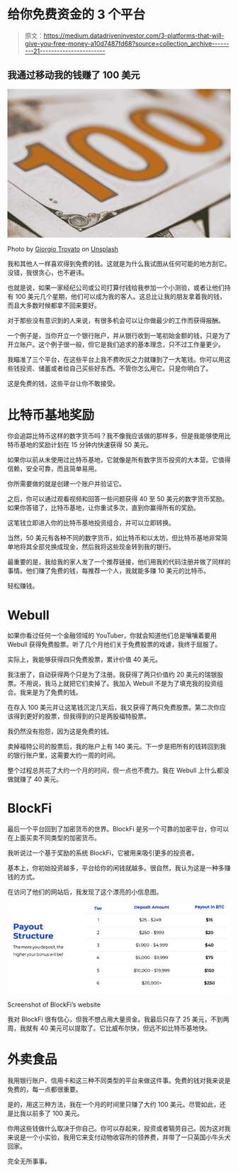 # 给你免费资金的 3 个平台

> 原文：<https://medium.datadriveninvestor.com/3-platforms-that-will-give-you-free-money-a10d7487fd68?source=collection_archive---------21----------------------->

## 我通过移动我的钱赚了 100 美元

![](img/3f6824684e3cc701425d674a30ca1a9e.png)

Photo by [Giorgio Trovato](https://unsplash.com/@giorgiotrovato?utm_source=medium&utm_medium=referral) on [Unsplash](https://unsplash.com?utm_source=medium&utm_medium=referral)

我和其他人一样喜欢得到免费的钱。这就是为什么我试图从任何可能的地方刮它。没错，我很贪心，也不避讳。

也就是说，如果一家经纪公司或公司打算付钱给我参加一个小测验，或者让他们持有 100 美元几个星期，他们可以成为我的客人。这总比让我的朋友拿着我的钱，而且大多数时候都拿不回来要好。

对于那些没有意识到的人来说，有很多机会可以让你做最少的工作而获得报酬。

一个例子是，当你开立一个银行账户，并从银行收到一笔初始金额的钱，只是为了开立账户。这个例子很一般，但它是我们追求的基本理念，只不过工作量更少。

我瞄准了三个平台，在这些平台上我不费吹灰之力就赚到了一大笔钱。你可以用这些钱投资、储蓄或者给自己买些好东西。不管你怎么用它。只是你明白了。

这是免费的钱，这些平台让你不敢接受。

# 比特币基地奖励

你会追踪比特币这样的数字货币吗？我不像我应该做的那样多，但是我能够使用比特币基地的奖励计划在 15 分钟内快速获得 50 美元。

如果你以前从未使用过比特币基地，它就像是所有数字货币投资的大本营。它值得信赖，安全可靠，而且简单易用。

你所需要做的就是创建一个账户并验证它。

之后，你可以通过观看视频和回答一些问题获得 40 至 50 美元的数字货币奖励。如果你答错了，比特币基地，让你重试多次，直到你赢得所有的奖励。

这笔钱立即进入你的比特币基地投资组合，并可以立即转换。

当然，50 美元有各种不同的数字货币，如比特币和以太坊，但比特币基地非常简单地将其全部兑换成现金，然后我将这些现金转到我的银行。

最重要的是，我给我的家人发了一个推荐链接，他们用我的代码注册并做了同样的事情。他们赚了免费的钱，每推荐一个人，我就能多赚 10 美元的比特币。

轻松赚钱。

# Webull

如果你看过任何一个金融领域的 YouTuber，你就会知道他们总是嚷嚷着要用 Webull 获得免费股票。听了几个月他们关于免费股票的戏谑，我终于屈服了。

实际上，我能够获得四只免费股票，累计价值 40 美元。

我注册了，自动获得两个只是为了注册。我获得了两只价值约 20 美元的瑞银股票。不用说，我马上就把它们卖掉了。我加入 Webull 不是为了填充我的投资组合。我来是为了免费的钱。

在存入 100 美元并让这笔钱沉淀几天后，我又获得了两只免费股票。第二次你应该得到更好的股票，但我得到的只是两股福特股票。

我仍然没有抱怨，因为这是免费的钱。

卖掉福特公司的股票后，我的账户上有 140 美元。下一步是把所有的钱转回到我的银行账户里，这需要大约一周的时间。

整个过程总共花了大约一个月的时间，但一点也不费力。我在 Webull 上什么都没做就赚了 40 美元。

# BlockFi

最后一个平台回到了加密货币的世界。BlockFi 是另一个可靠的加密平台，你可以在上面买卖不同类型的加密货币。

我听说过一个基于奖励的系统 BlockFi，它被用来吸引更多的投资者。

基本上，你初始投资越多，平台给你的闲钱就越多。很自然，我认为这是一种多赚钱的方式。

在访问了他们的网站后，我发现了这个漂亮的小信息图。

![](img/550ad9ee1b181586edeb48c7d7b656a4.png)

Screenshot of BlockFi’s website

我对 BlockFi 很有信心，但我不想占用大量资金。我最后只存了 25 美元，不到两周，我就有 40 美元可以提取了。它比威布尔快，但远不如比特币基地快。

# 外卖食品

我用银行账户、信用卡和这三种不同类型的平台来做这件事。免费的钱对我来说是免费的，每一点都很重要。

是的，用这三种方法，我在一个月的时间里只赚了大约 100 美元。尽管如此，还是比我以前多了 100 美元。

你用这些钱做什么取决于你自己。你可以存起来，投资或者犒劳自己。因为这对我来说是一个小实验，我用它来支付动物收容所的领养费，并带了一只英国小牛头犬回家。

完全无所事事。